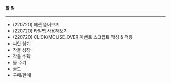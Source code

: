 #### 할 일
----------
- (220720) 에셋 뜯어보기
- (220720) 타일맵 사용해보기
- (220720) CLICK/MOUSE_OVER 이벤트 스크립트 작성 & 적용
- 씨앗 심기
- 작물 성장
- 작물 수확
- 물 주기
- 골드
- 구매/판매
